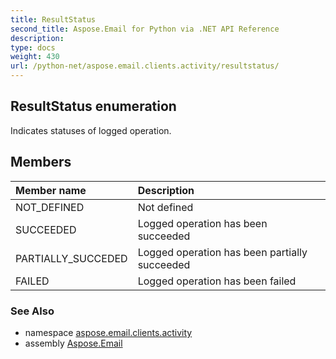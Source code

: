 ```yaml
---
title: ResultStatus
second_title: Aspose.Email for Python via .NET API Reference
description: 
type: docs
weight: 430
url: /python-net/aspose.email.clients.activity/resultstatus/
---
```


## ResultStatus enumeration

Indicates statuses of logged operation.

## Members
| Member name | Description |
| :- | :- |
|NOT_DEFINED|Not defined|
|SUCCEEDED|Logged operation has been succeeded|
|PARTIALLY_SUCCEDED|Logged operation has been partially succeeded|
|FAILED|Logged operation has been failed|

### See Also

* namespace [aspose.email.clients.activity](/python-net/aspose.email.clients.activity/)
* assembly [Aspose.Email](/python-net/)

